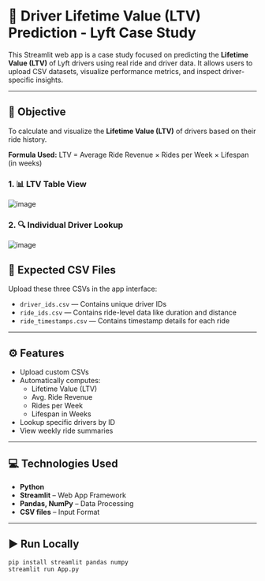 # 🚗 Driver Lifetime Value (LTV) Prediction - Lyft Case Study

This Streamlit web app is a case study focused on predicting the **Lifetime Value (LTV)** of Lyft drivers using real ride and driver data. It allows users to upload CSV datasets, visualize performance metrics, and inspect driver-specific insights.

---

## 📌 Objective

To calculate and visualize the **Lifetime Value (LTV)** of drivers based on their ride history.

**Formula Used:**
LTV = Average Ride Revenue × Rides per Week × Lifespan (in weeks)

### 1. 📊 LTV Table View
![image](https://github.com/user-attachments/assets/9480563e-3c03-4ab8-b895-1bd0f5f5b3c1)

### 2. 🔍 Individual Driver Lookup

![image](https://github.com/user-attachments/assets/ea6810b1-d3a3-420a-9fd5-18d9531fe3e5)

## 📁 Expected CSV Files
Upload these three CSVs in the app interface:

- `driver_ids.csv` — Contains unique driver IDs
- `ride_ids.csv` — Contains ride-level data like duration and distance
- `ride_timestamps.csv` — Contains timestamp details for each ride

---

## ⚙️ Features

- Upload custom CSVs
- Automatically computes:
  - Lifetime Value (LTV)
  - Avg. Ride Revenue
  - Rides per Week
  - Lifespan in Weeks
- Lookup specific drivers by ID
- View weekly ride summaries

---

## 💻 Technologies Used

- **Python**
- **Streamlit** – Web App Framework
- **Pandas, NumPy** – Data Processing
- **CSV files** – Input Format

---

## ▶️ Run Locally

```bash
pip install streamlit pandas numpy 
streamlit run App.py

